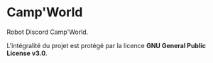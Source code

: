 # Camp'World
Robot Discord Camp'World.

L'intégralité du projet est protégé par la licence __GNU General Public License v3.0__.
